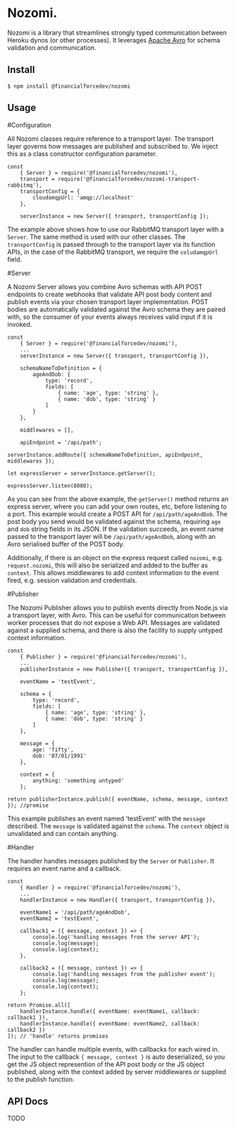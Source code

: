# Nozomi.

Nozomi is a library that streamlines strongly typed communication between Heroku dynos (or other processes).
It leverages [Apache Avro](https://avro.apache.org/) for schema validation and communication.

## Install

```
$ npm install @financialforcedev/nozomi
```

## Usage

#Configuration

All Nozomi classes require reference to a transport layer. The transport layer governs how messages are published and 
subscribed to. We inject this as a class constructor configuration parameter.

	const
		{ Server } = require('@financialforcedev/nozomi'),
		transport = require('@financialforcedev/nozomi-transport-rabbitmq'),
		transportConfig = {
			cloudamqpUrl: 'amqp://localhost'
		},

		serverInstance = new Server({ transport, transportConfig });

The example above shows how to use our RabbitMQ transport layer with a ```Server```. The same method is used with our other classes.
The ```transportConfig``` is passed through to the transport layer via its function APIs, in the case of the RabbitMQ transport, we require
the ```coludamqpUrl``` field.

#Server

A Nozomi Server allows you combine Avro schemas with API POST endpoints to create webhooks that validate API post body content and publish events
via your chosen transport layer implementation. POST bodies are automatically validated against the Avro schema they are paired with, so the consumer
of your events always receives valid input if it is invoked.

	const
		{ Server } = require('@financialforcedev/nozomi'),
		...
		serverInstance = new Server({ transport, transportConfig }),

		schemaNameToDefinition = {
			ageAndDob: {
				type: 'record',
				fields: [
					{ name: 'age', type: 'string' },
					{ name: 'dob', type: 'string' }
				]
			}
		},

		middlewares = [],

		apiEndpoint = '/api/path';
	
	serverInstance.addRoute({ schemaNameToDefinition, apiEndpoint, middlewares });

	let expressServer = serverInstance.getServer();

	expressServer.listen(8080);

As you can see from the above example, the ```getServer()``` method returns an express server, where you can add your own routes, etc, before listening to a port. This example would create a POST API for ```/api/path/ageAndDob```. The post body you send would be validated against the schema, requiring ```age``` and ```dob``` string fields in its JSON. If the validation succeeds, an event name passed to the transport layer will be ```/api/path/ageAndDob```, along with an Avro serialised buffer of the POST body.

Additionally, if there is an object on the express request called ```nozomi```, e.g. ```request.nozomi```, this will also be serialized and added to the buffer as ```context```. This allows middlewares to add context information to the event fired, e.g. session validation and credentials.

#Publisher

The Nozomi Publisher allows you to publish events directly from Node.js via a transport layer, with Avro. This can be useful for communication between worker processes that do not expose a Web API. Messages are validated against a supplied schema, and there is also the facility to supply untyped context information.

	const
		{ Publisher } = require('@financialforcedev/nozomi'),
		...
		publisherInstance = new Publisher({ transport, transportConfig }),

		eventName = 'testEvent',

		schema = {
			type: 'record',
			fields: [
				{ name: 'age', type: 'string' },
				{ name: 'dob', type: 'string' }
			]
		},

		message = {
			age: 'fifty',
			dob: '07/01/1991'
		},

		context = {
			anything: 'something untyped'
		};

	return publisherInstance.publish({ eventName, schema, message, context }); //promise

This example publishes an event named 'testEvent' with the ```message``` described. The ```message``` is validated against the ```schema```. The ```context``` object is unvalidated and can contain anything.

#Handler

The handler handles messages published by the ```Server``` or ```Publisher```. It requires an event name and a callback.

	const
		{ Handler } = require('@financialforcedev/nozomi'),
		...
		handlerInstance = new Handler({ transport, transportConfig }),

		eventName1 = '/api/path/ageAndDob',
		eventName2 = 'testEvent',

		callback1 = ({ message, context }) => {
			console.log('handling messages from the server API');
			console.log(message);
			console.log(context);
		},
		
		callback2 = ({ message, context }) => {
			console.log('handling messages from the publisher event');
			console.log(message);
			console.log(context);
		};

	return Promise.all([
		handlerInstance.handle({ eventName: eventName1, callback: callback1 }),
		handlerInstance.handle({ eventName: eventName2, callback: callback2 })
	]); // 'handle' returns promises

The handler can handle multiple events, with callbacks for each wired in. The input to the callback ```{ message, context }``` is auto deserialized, so you get the JS object represention of the API post body or the JS object published, along with the context added by server middlewares or supplied to the publish function.

## API Docs

TODO
